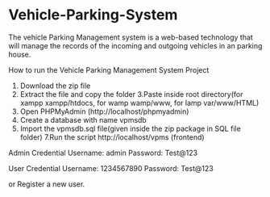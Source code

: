 # Vehicle-Parking-System
The vehicle Parking Management system is a web-based technology that will manage the records of the incoming and outgoing vehicles in an parking house. 

How to run the Vehicle Parking Management System Project
1. Download the zip file
2. Extract the file and copy the  folder
3.Paste inside root directory(for xampp xampp/htdocs, for wamp wamp/www, for lamp var/www/HTML)
4. Open PHPMyAdmin (http://localhost/phpmyadmin)
5. Create a database with name vpmsdb
6. Import the vpmsdb.sql file(given inside the zip package in  SQL file folder)
7.Run the script http://localhost/vpms (frontend)

Admin Credential
Username: admin
Password: Test@123

User Credential
Username: 1234567890
Password: Test@123

or Register a new user.


